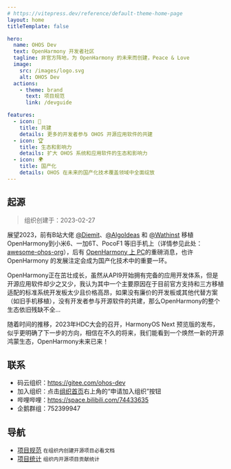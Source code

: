 ```yaml
---
# https://vitepress.dev/reference/default-theme-home-page
layout: home
titleTemplate: false

hero:
  name: OHOS Dev
  text: OpenHarmony 开发者社区
  tagline: 非官方阵地，为 OpenHarmony 的未来而创建，Peace & Love
  image:
    src: /images/logo.svg
    alt: OHOS Dev
  actions:
    - theme: brand
      text: 项目规范
      link: /devguide

features:
  - icon: 🚄
    title: 共建
    details: 更多的开发者参与 OHOS 开源应用软件的共建
  - icon: 🏆
    title: 生态和影响力
    details: 扩大 OHOS 系统和应用软件的生态和影响力
  - icon: 🌍
    title: 国产化
    details: OHOS 在未来的国产化技术覆盖领域中全面绽放
---
```


<!-- 由于 home 布局没有 Markdown 的样式，所以要手动添加一个样式 -->
<div class="vp-doc external-link-icon-enabled container">

## 起源

> 组织创建于：2023-02-27

展望2023，前有B站大佬 [@Diemit](https://space.bilibili.com/1570309)、[@AlgoIdeas](https://space.bilibili.com/36549646) 和 [@Wathinst](https://space.bilibili.com/384743347) 移植 OpenHarmony到小米6、一加6T、PocoF1 等旧手机上（详情参见此处：[awesome-ohos-org](https://gitee.com/ohos-dev/awesome-ohos-org)），后有 [OpenHarmony 上 PC](https://mp.weixin.qq.com/s/486o6HZyvi0jqyivPnr6lQ)的重磅消息，也许 OpenHarmony 的发展注定会成为国产化技术中的重要一环。

OpenHarmony正在茁壮成长，虽然从API9开始拥有完备的应用开发体系，但是开源应用软件却少之又少，我认为其中一个主要原因在于目前官方支持和三方移植适配的标准系统开发板太少且价格高昂，如果没有廉价的开发板或其他代替方案（如旧手机移植），没有开发者参与开源软件的共建，那么OpenHarmony的整个生态依旧残缺不全...

随着时间的推移，2023年HDC大会的召开，HarmonyOS Next 预览版的发布，似乎更明确了下一步的方向，相信在不久的将来，我们能看到一个焕然一新的开源鸿蒙生态，OpenHarmony未来已来！

## 联系

- 码云组织：<https://gitee.com/ohos-dev>
- 加入组织：点击[组织首页](https://gitee.com/ohos-dev)右上角的“申请加入组织”按钮
- 哔哩哔哩：<https://space.bilibili.com/74433635>
- 企鹅群组：752399947

## 导航

- [项目规范](https://gitee.com/ohos-dev/docs/blob/master/ProjectSpec.md) `在组织内创建开源项目必看文档`
- [项目统计](https://gitee.com/ohos-dev/docs/blob/master/ProjectStatistics.md) `组织内开源项目贡献统计`

</div>
